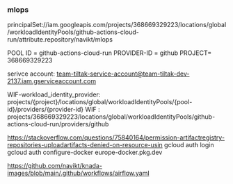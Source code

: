 ### mlops


principalSet://iam.googleapis.com/projects/368669329223/locations/global/workloadIdentityPools/github-actions-cloud-run/attribute.repository/navikt/mlops

POOL ID = github-actions-cloud-run
PROVIDER-ID = github
PROJECT= 368669329223

serivce account: team-tiltak-service-account@team-tiltak-dev-2137.iam.gserviceaccount.com

WIF-workload_identity_provider: projects/{project}/locations/global/workloadIdentityPools/{pool-id}/providers/{provider-id}
WIF : projects/368669329223/locations/global/workloadIdentityPools/github-actions-cloud-run/providers/github



https://stackoverflow.com/questions/75840164/permission-artifactregistry-repositories-uploadartifacts-denied-on-resource-usin
gcloud auth login
gcloud auth configure-docker europe-docker.pkg.dev
 


https://github.com/navikt/knada-images/blob/main/.github/workflows/airflow.yaml
